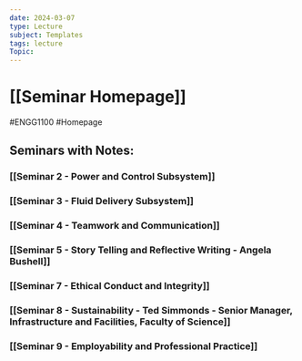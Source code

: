```yaml
---
date: 2024-03-07
type: Lecture
subject: Templates
tags: lecture
Topic:
---
```

# [[Seminar Homepage]]
#ENGG1100 #Homepage

## Seminars with Notes:
### [[Seminar 2 - Power and Control Subsystem]]

### [[Seminar 3 - Fluid Delivery Subsystem]]

### [[Seminar 4 - Teamwork and Communication]]

### [[Seminar 5 - Story Telling and Reflective Writing - Angela Bushell]]

### [[Seminar 7 - Ethical Conduct and Integrity]]

### [[Seminar 8 - Sustainability - Ted Simmonds - Senior Manager, Infrastructure and Facilities, Faculty of Science]]

### [[Seminar 9 - Employability and Professional Practice]]

